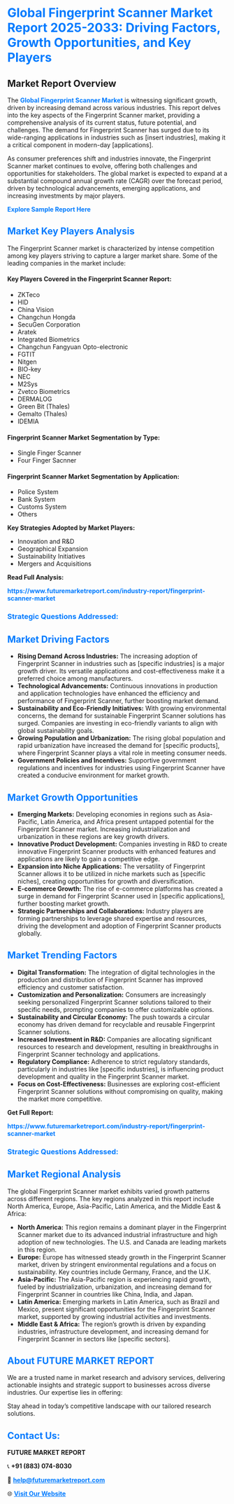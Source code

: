 <h1 style="color: #007BFF;">Global Fingerprint Scanner Market Report 2025-2033: Driving Factors, Growth Opportunities, and Key Players</h1>

<section id="overview">
<h2>Market Report Overview</h2>
<p>The <a href="https://www.futuremarketreport.com/industry-report/fingerprint-scanner-market" style="color: #007BFF; text-decoration: none;"><strong>Global Fingerprint Scanner Market</strong></a> is witnessing significant growth, driven by increasing demand across various industries. This report delves into the key aspects of the Fingerprint Scanner market, providing a comprehensive analysis of its current status, future potential, and challenges. The demand for Fingerprint Scanner has surged due to its wide-ranging applications in industries such as [insert industries], making it a critical component in modern-day [applications].</p>
<p>As consumer preferences shift and industries innovate, the Fingerprint Scanner market continues to evolve, offering both challenges and opportunities for stakeholders. The global market is expected to expand at a substantial compound annual growth rate (CAGR) over the forecast period, driven by technological advancements, emerging applications, and increasing investments by major players.</p>
</section>

<section id="overview">
<p><a href="https://www.futuremarketreport.com/request-sample/reportId=81892" style="color: #007BFF; text-decoration: none;"><strong>Explore Sample Report Here</strong></a></p>
</section>

<section id="key-players">
<h2 style="color: #007BFF;">Market Key Players Analysis</h2>
<p>The Fingerprint Scanner market is characterized by intense competition among key players striving to capture a larger market share. Some of the leading companies in the market include:</p>
<h4>Key Players Covered in the Fingerprint Scanner Report:</h4>
<ul><li>ZKTeco</li><li>HID</li><li>China Vision</li><li>Changchun Hongda</li><li>SecuGen Corporation</li><li>Aratek</li><li>Integrated Biometrics</li><li>Changchun Fangyuan Opto-electronic</li><li>FGTIT</li><li>Nitgen</li><li>BIO-key</li><li>NEC</li><li>M2Sys</li><li>Zvetco Biometrics</li><li>DERMALOG</li><li>Green Bit (Thales)</li><li>Gemalto (Thales)</li><li>IDEMIA</li></ul>
<h4>Fingerprint Scanner Market Segmentation by Type:</h4>
<ul><li>Single Finger Scanner</li><li>Four Finger Sacnner</li></ul>

<h4>Fingerprint Scanner Market Segmentation by Application:</h4>
<ul><li>Police System</li><li>Bank System</li><li>Customs System</li><li>Others</li></ul>
<p><strong>Key Strategies Adopted by Market Players:</strong></p>
<ul>
<li>Innovation and R&D</li>
<li>Geographical Expansion</li>
<li>Sustainability Initiatives</li>
<li>Mergers and Acquisitions</li>
</ul>
</section>

<section>
<p><strong>Read Full Analysis: </strong></p><a href="https://www.futuremarketreport.com/industry-report/fingerprint-scanner-market" style="color: #007BFF; text-decoration: none;"><strong>https://www.futuremarketreport.com/industry-report/fingerprint-scanner-market</strong></a>
<h3 style="color: #007BFF;">Strategic Questions Addressed:</h3>
</section>

<section id="driving-factors">
<h2 style="color: #007BFF;">Market Driving Factors</h2>
<ul>
<li><strong>Rising Demand Across Industries:</strong> The increasing adoption of Fingerprint Scanner in industries such as [specific industries] is a major growth driver. Its versatile applications and cost-effectiveness make it a preferred choice among manufacturers.</li>
<li><strong>Technological Advancements:</strong> Continuous innovations in production and application technologies have enhanced the efficiency and performance of Fingerprint Scanner, further boosting market demand.</li>
<li><strong>Sustainability and Eco-Friendly Initiatives:</strong> With growing environmental concerns, the demand for sustainable Fingerprint Scanner solutions has surged. Companies are investing in eco-friendly variants to align with global sustainability goals.</li>
<li><strong>Growing Population and Urbanization:</strong> The rising global population and rapid urbanization have increased the demand for [specific products], where Fingerprint Scanner plays a vital role in meeting consumer needs.</li>
<li><strong>Government Policies and Incentives:</strong> Supportive government regulations and incentives for industries using Fingerprint Scanner have created a conducive environment for market growth.</li>
</ul>
</section>

<section id="growth-opportunities">
<h2 style="color: #007BFF;">Market Growth Opportunities</h2>
<ul>
<li><strong>Emerging Markets:</strong> Developing economies in regions such as Asia-Pacific, Latin America, and Africa present untapped potential for the Fingerprint Scanner market. Increasing industrialization and urbanization in these regions are key growth drivers.</li>
<li><strong>Innovative Product Development:</strong> Companies investing in R&D to create innovative Fingerprint Scanner products with enhanced features and applications are likely to gain a competitive edge.</li>
<li><strong>Expansion into Niche Applications:</strong> The versatility of Fingerprint Scanner allows it to be utilized in niche markets such as [specific niches], creating opportunities for growth and diversification.</li>
<li><strong>E-commerce Growth:</strong> The rise of e-commerce platforms has created a surge in demand for Fingerprint Scanner used in [specific applications], further boosting market growth.</li>
<li><strong>Strategic Partnerships and Collaborations:</strong> Industry players are forming partnerships to leverage shared expertise and resources, driving the development and adoption of Fingerprint Scanner products globally.</li>
</ul>
</section>

<section id="trending-factors">
<h2 style="color: #007BFF;">Market Trending Factors</h2>
<ul>
<li><strong>Digital Transformation:</strong> The integration of digital technologies in the production and distribution of Fingerprint Scanner has improved efficiency and customer satisfaction.</li>
<li><strong>Customization and Personalization:</strong> Consumers are increasingly seeking personalized Fingerprint Scanner solutions tailored to their specific needs, prompting companies to offer customizable options.</li>
<li><strong>Sustainability and Circular Economy:</strong> The push towards a circular economy has driven demand for recyclable and reusable Fingerprint Scanner solutions.</li>
<li><strong>Increased Investment in R&D:</strong> Companies are allocating significant resources to research and development, resulting in breakthroughs in Fingerprint Scanner technology and applications.</li>
<li><strong>Regulatory Compliance:</strong> Adherence to strict regulatory standards, particularly in industries like [specific industries], is influencing product development and quality in the Fingerprint Scanner market.</li>
<li><strong>Focus on Cost-Effectiveness:</strong> Businesses are exploring cost-efficient Fingerprint Scanner solutions without compromising on quality, making the market more competitive.</li>
</ul>
</section>

<section>
<p><strong>Get Full Report: </strong></p><a href="https://www.futuremarketreport.com/industry-report/fingerprint-scanner-market" style="color: #007BFF; text-decoration: none;"><strong>https://www.futuremarketreport.com/industry-report/fingerprint-scanner-market</strong></a>
<h3 style="color: #007BFF;">Strategic Questions Addressed:</h3>
</section>


<section id="regional-analysis">
<h2 style="color: #007BFF;">Market Regional Analysis</h2>
<p>The global Fingerprint Scanner market exhibits varied growth patterns across different regions. The key regions analyzed in this report include North America, Europe, Asia-Pacific, Latin America, and the Middle East & Africa:</p>
<ul>
<li><strong>North America:</strong> This region remains a dominant player in the Fingerprint Scanner market due to its advanced industrial infrastructure and high adoption of new technologies. The U.S. and Canada are leading markets in this region.</li>
<li><strong>Europe:</strong> Europe has witnessed steady growth in the Fingerprint Scanner market, driven by stringent environmental regulations and a focus on sustainability. Key countries include Germany, France, and the U.K.</li>
<li><strong>Asia-Pacific:</strong> The Asia-Pacific region is experiencing rapid growth, fueled by industrialization, urbanization, and increasing demand for Fingerprint Scanner in countries like China, India, and Japan.</li>
<li><strong>Latin America:</strong> Emerging markets in Latin America, such as Brazil and Mexico, present significant opportunities for the Fingerprint Scanner market, supported by growing industrial activities and investments.</li>
<li><strong>Middle East & Africa:</strong> The region’s growth is driven by expanding industries, infrastructure development, and increasing demand for Fingerprint Scanner in sectors like [specific sectors].</li>
</ul>
</section>

<footer>
<h2 style="color: #007BFF;">About FUTURE MARKET REPORT</h2>
<p>We are a trusted name in market research and advisory services, delivering actionable insights and strategic support to businesses across diverse industries. Our expertise lies in offering:</p>

<p>Stay ahead in today’s competitive landscape with our tailored research solutions.</p>

<h2 style="color: #007BFF;">Contact Us:</h2>
<p><strong>FUTURE MARKET REPORT</strong></p>
<p>📞 <strong>+91 (883) 074-8030</strong></p>
<p>📧 <strong><a href="mailto:help@futuremarketreport.com" style="color: #007BFF;">help@futuremarketreport.com</a></strong></p>
<p>🌐 <strong><a href="https://www.futuremarketreport.com/" style="color: #007BFF;">Visit Our Website</a></strong></p>
</footer>